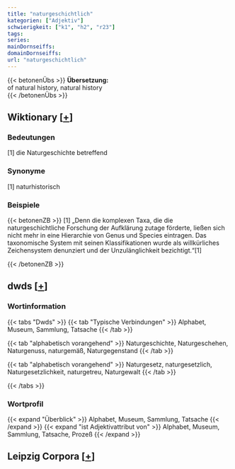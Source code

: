 ```yaml
---
title: "naturgeschichtlich"
kategorien: ["Adjektiv"]
schwierigkeit: ["k1", "h2", "r23"]
tags:
series:
mainDornseiffs:
domainDornseiffs:
url: "naturgeschichtlich"
---
```


{{< betonenÜbs >}}
**Übersetzung:**  
of  natural history, natural history  
{{< /betonenÜbs >}}

## Wiktionary [[+](https://de.wiktionary.org/wiki/naturgeschichtlich)]

### Bedeutungen
[1] die Naturgeschichte betreffend  

### Synonyme
[1] naturhistorisch  

### Beispiele
{{< betonenZB >}}
[1] „Denn die komplexen Taxa, die die naturgeschichtliche Forschung der Aufklärung zutage förderte, ließen sich nicht mehr in eine Hierarchie von Genus und Species eintragen. Das taxonomische System mit seinen Klassifikationen wurde als willkürliches Zeichensystem denunziert und der Unzulänglichkeit bezichtigt.“[1]  

{{< /betonenZB >}}


## dwds [[+](https://www.dwds.de/wb/naturgeschichtlich)]

### Wortinformation
{{< tabs "Dwds" >}}
{{< tab "Typische Verbindungen" >}}
Alphabet, Museum, Sammlung, Tatsache
{{< /tab >}}

{{< tab "alphabetisch vorangehend" >}}
Naturgeschichte, Naturgeschehen, Naturgenuss, naturgemäß, Naturgegenstand
{{< /tab >}}

{{< tab "alphabetisch vorangehend" >}}
Naturgesetz, naturgesetzlich, Naturgesetzlichkeit, naturgetreu, Naturgewalt
{{< /tab >}}

{{< /tabs >}}

### Wortprofil
{{< expand "Überblick" >}} Alphabet, Museum, Sammlung, Tatsache {{< /expand >}}
{{< expand "ist Adjektivattribut von" >}} Alphabet, Museum, Sammlung, Tatsache, Prozeß {{< /expand >}}

## Leipzig Corpora [[+](https://corpora.uni-leipzig.de/en/res?word=naturgeschichtlich&corpusId=deu_newscrawl-public_2018)]

